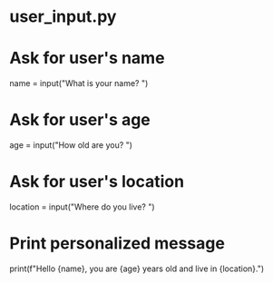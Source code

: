 # user_input.py

# Ask for user's name
name = input("What is your name? ")

# Ask for user's age
age = input("How old are you? ")

# Ask for user's location
location = input("Where do you live? ")

# Print personalized message
print(f"Hello {name}, you are {age} years old and live in {location}.")

